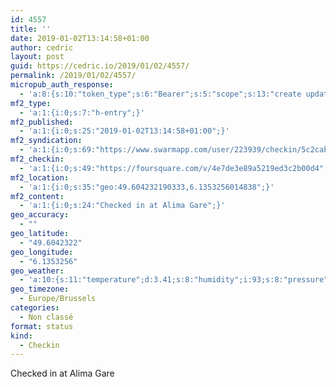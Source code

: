 ```yaml
---
id: 4557
title: ''
date: 2019-01-02T13:14:58+01:00
author: cedric
layout: post
guid: https://cedric.io/2019/01/02/4557/
permalink: /2019/01/02/4557/
micropub_auth_response:
  - 'a:8:{s:10:"token_type";s:6:"Bearer";s:5:"scope";s:13:"create update";s:2:"me";s:18:"https://cedric.io/";s:9:"issued_by";s:45:"https://cedric.io/wp-json/indieauth/1.0/token";s:9:"client_id";s:27:"https://ownyourswarm.p3k.io";s:9:"issued_at";i:1542614471;s:4:"user";i:1;s:13:"last_accessed";i:1546723344;}'
mf2_type:
  - 'a:1:{i:0;s:7:"h-entry";}'
mf2_published:
  - 'a:1:{i:0;s:25:"2019-01-02T13:14:58+01:00";}'
mf2_syndication:
  - 'a:1:{i:0;s:69:"https://www.swarmapp.com/user/223939/checkin/5c2cab42a8792100392457e6";}'
mf2_checkin:
  - 'a:1:{i:0;s:49:"https://foursquare.com/v/4e7de3e89a5219ed3c2b00d4";}'
mf2_location:
  - 'a:1:{i:0;s:35:"geo:49.604232190333,6.1353256014838";}'
mf2_content:
  - 'a:1:{i:0;s:24:"Checked in at Alima Gare";}'
geo_accuracy:
  - ""
geo_latitude:
  - "49.6042322"
geo_longitude:
  - "6.1353256"
geo_weather:
  - 'a:10:{s:11:"temperature";d:3.41;s:8:"humidity";i:93;s:8:"pressure";i:1031;s:10:"cloudiness";i:40;s:4:"wind";a:2:{s:5:"speed";d:5.1;s:6:"degree";i:290;}s:7:"summary";s:16:"scattered clouds";s:4:"icon";s:15:"wi-cloudy-gusts";s:10:"visibility";i:10000;s:7:"sunrise";s:25:"2019-01-05T08:31:27+01:00";s:6:"sunset";s:25:"2019-01-05T16:50:01+01:00";}'
geo_timezone:
  - Europe/Brussels
categories:
  - Non classé
format: status
kind:
  - Checkin
---
```

Checked in at Alima Gare